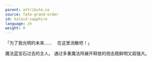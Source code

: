 ```yaml
---
parent: attribute.ce
source: fate-grand-order
id: kaleid-sapphire
language: zh
weight: 0
---
```


「为了我光明的未来……
　在这里消散吧！」

魔法蓝宝石过去的主人。
通过多重魔法阵展开释放的炮击既鲜明又超强大。
